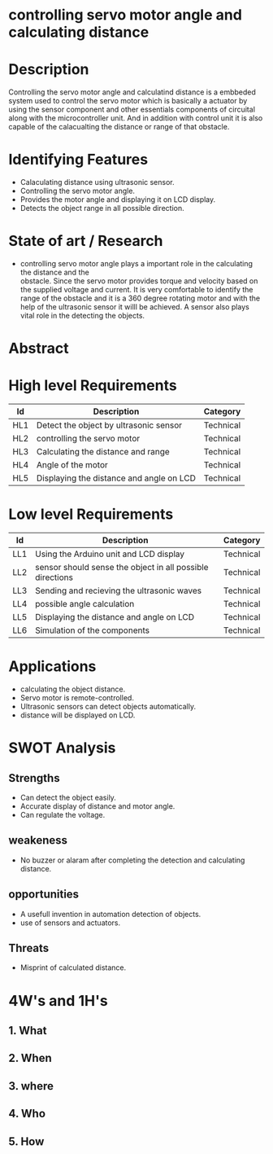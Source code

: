 # controlling servo motor angle and calculating distance

# Description
   
   Controlling the servo motor angle and calculatind distance is a embbeded system used to control the servo motor which is basically a actuator by using the sensor component and other essentials components of circuital along with the microcontroller unit. And in addition with control unit it is also capable of the calacualting the distance or range of that obstacle.


# Identifying Features

 * Calaculating distance using ultrasonic sensor.
 * Controlling the servo motor angle.
 * Provides the motor angle and displaying it on LCD display.
 * Detects the object range in all possible direction.

 # State of art / Research

 *  controlling servo motor angle plays a important role in the calculating the distance and the      
    obstacle. Since the servo motor provides torque and velocity based on the supplied voltage and current. It is very comfortable to identify the range of the obstacle and it is a 360 degree rotating motor and with the help of the ultrasonic sensor it willl be achieved. A sensor also plays vital role in the detecting the objects.

# Abstract





# High level Requirements

|  Id   |               Description             |  Category |
|-------|---------------------------------------|-----------|
|  HL1  |Detect the object by ultrasonic sensor | Technical |
|  HL2  |controlling the servo motor            | Technical |
|  HL3  |Calculating the distance and range     | Technical |
|  HL4  |Angle of the motor                     | Technical |
|  HL5  |Displaying the distance and angle on LCD|Technical |

# Low level Requirements

|  Id   |               Description             |  Category |
|-------|---------------------------------------|-----------|
|  LL1  |Using the Arduino unit and LCD display | Technical |
|  LL2  |sensor should sense the object in all possible directions| Technical |
|  LL3  |Sending and recieving the ultrasonic waves| Technical |
|  LL4  |possible angle calculation | Technical |
|  LL5  |Displaying the distance and angle on LCD|Technical |
|  LL6  |Simulation of the components| Technical|

# Applications 

 * calculating the object distance.
 * Servo motor is remote-controlled.
 * Ultrasonic sensors can detect objects automatically.
 * distance will be displayed on LCD. 

# SWOT Analysis
 
 ## Strengths
    
 * Can detect the object easily.
 * Accurate display of distance and motor angle.
 * Can regulate the voltage.

 ## weakeness

 * No buzzer or alaram after completing the detection and calculating distance.

 ## opportunities

 * A usefull invention in automation detection of objects.
 * use of sensors and actuators.

 ## Threats 

 * Misprint of calculated distance.

# 4W's and 1H's


 ## 1. What

 ## 2. When

 ## 3. where

 ## 4. Who

 ## 5. How


